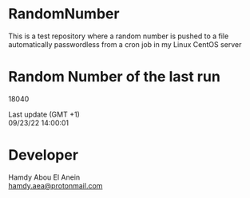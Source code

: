 # RandomNumber    
This is a test repository where a random number is pushed to a file automatically passwordless from a cron job in my Linux CentOS server    
# Random Number of the last run   
18040
      
Last update (GMT +1)    
09/23/22 14:00:01
# Developer    
Hamdy Abou El Anein   
hamdy.aea@protonmail.com
